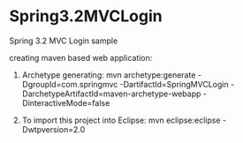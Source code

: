 # Spring3.2MVCLogin
Spring 3.2 MVC Login sample



creating maven based web application:
1. Archetype generating:
mvn archetype:generate -DgroupId=com.springmvc -DartifactId=SpringMVCLogin -DarchetypeArtifactId=maven-archetype-webapp -DinteractiveMode=false

2. To import this project into Eclipse:
mvn eclipse:eclipse -Dwtpversion=2.0
